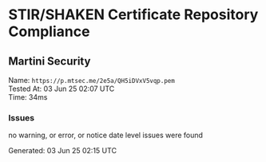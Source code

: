 # STIR/SHAKEN Certificate Repository Compliance

## Martini Security

Name: `https://p.mtsec.me/2e5a/QH5iDVxV5vqp.pem`\
Tested At: 03 Jun 25 02:07 UTC\
Time: 34ms

### Issues

no warning, or error, or notice date level issues were found

Generated: 03 Jun 25 02:15 UTC